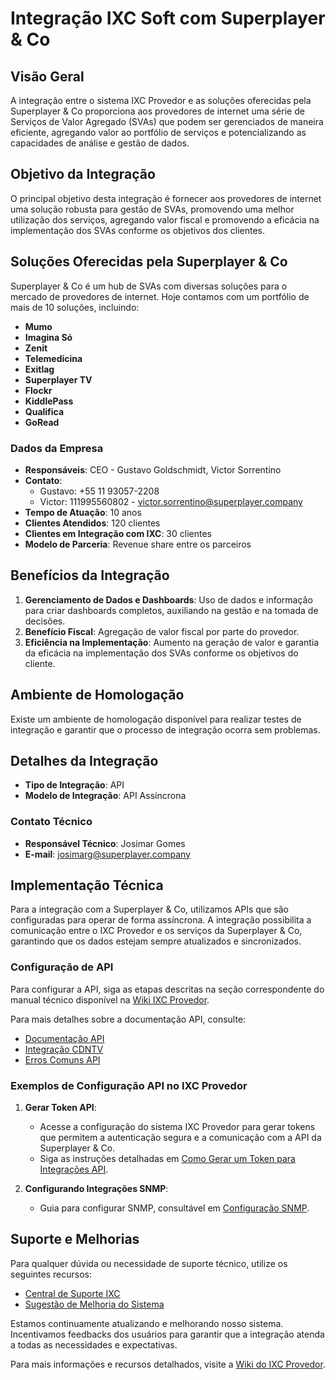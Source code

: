 # Integração IXC Soft com Superplayer & Co

## Visão Geral

A integração entre o sistema IXC Provedor e as soluções oferecidas pela Superplayer & Co proporciona aos provedores de internet uma série de Serviços de Valor Agregado (SVAs) que podem ser gerenciados de maneira eficiente, agregando valor ao portfólio de serviços e potencializando as capacidades de análise e gestão de dados.

## Objetivo da Integração

O principal objetivo desta integração é fornecer aos provedores de internet uma solução robusta para gestão de SVAs, promovendo uma melhor utilização dos serviços, agregando valor fiscal e promovendo a eficácia na implementação dos SVAs conforme os objetivos dos clientes.

## Soluções Oferecidas pela Superplayer & Co

Superplayer & Co é um hub de SVAs com diversas soluções para o mercado de provedores de internet. Hoje contamos com um portfólio de mais de 10 soluções, incluindo:

- **Mumo**
- **Imagina Só**
- **Zenit**
- **Telemedicina**
- **Exitlag**
- **Superplayer TV**
- **Flockr**
- **KiddlePass**
- **Qualifica**
- **GoRead**

### Dados da Empresa

- **Responsáveis**: CEO - Gustavo Goldschmidt, Victor Sorrentino
- **Contato**:
  - Gustavo: +55 11 93057-2208
  - Victor: 111995560802 - victor.sorrentino@superplayer.company
- **Tempo de Atuação**: 10 anos
- **Clientes Atendidos**: 120 clientes
- **Clientes em Integração com IXC**: 30 clientes
- **Modelo de Parceria**: Revenue share entre os parceiros

## Benefícios da Integração

1. **Gerenciamento de Dados e Dashboards**: Uso de dados e informação para criar dashboards completos, auxiliando na gestão e na tomada de decisões.
2. **Benefício Fiscal**: Agregação de valor fiscal por parte do provedor.
3. **Eficiência na Implementação**: Aumento na geração de valor e garantia da eficácia na implementação dos SVAs conforme os objetivos do cliente.

## Ambiente de Homologação

Existe um ambiente de homologação disponível para realizar testes de integração e garantir que o processo de integração ocorra sem problemas.

## Detalhes da Integração

- **Tipo de Integração**: API
- **Modelo de Integração**: API Assíncrona

### Contato Técnico

- **Responsável Técnico**: Josimar Gomes
- **E-mail**: josimarg@superplayer.company

## Implementação Técnica

Para a integração com a Superplayer & Co, utilizamos APIs que são configuradas para operar de forma assíncrona. A integração possibilita a comunicação entre o IXC Provedor e os serviços da Superplayer & Co, garantindo que os dados estejam sempre atualizados e sincronizados.

### Configuração de API

Para configurar a API, siga as etapas descritas na seção correspondente do manual técnico disponível na [Wiki IXC Provedor](https://wiki.ixcsoft.com.br/pt-br/home).

Para mais detalhes sobre a documentação API, consulte:
- [Documentação API](https://wiki.ixcsoft.com.br/pt-br/API/Documenta%C3%A7%C3%A3o_API)
- [Integração CDNTV](https://wiki.ixcsoft.com.br/pt-br/API/Integra%C3%A7%C3%A3o_CDNTV)
- [Erros Comuns API](https://wiki.ixcsoft.com.br/pt-br/API/erros_comuns_API)

### Exemplos de Configuração API no IXC Provedor

1. **Gerar Token API**:
   - Acesse a configuração do sistema IXC Provedor para gerar tokens que permitem a autenticação segura e a comunicação com a API da Superplayer & Co.
   - Siga as instruções detalhadas em [Como Gerar um Token para Integrações API](https://wiki.ixcsoft.com.br/pt-br/API/como_gerar_um_token_para_integra%C3%A7%C3%B5es_API).

2. **Configurando Integrações SNMP**:
    - Guia para configurar SNMP, consultável em [Configuração SNMP](https://wiki.ixcsoft.com.br/pt-br/Provedor/Integra%C3%A7%C3%B5es/Configura%C3%A7%C3%A3o_SNMP).

## Suporte e Melhorias

Para qualquer dúvida ou necessidade de suporte técnico, utilize os seguintes recursos:
- [Central de Suporte IXC](https://wiki.ixcsoft.com.br/pt-br/Como_chamar_suporte_ixcsoft)
- [Sugestão de Melhoria do Sistema](https://wiki.ixcsoft.com.br/pt-br/Sugest%C3%A3o_de_melhoria_Sistema_IXCSoft)

Estamos continuamente atualizando e melhorando nosso sistema. Incentivamos feedbacks dos usuários para garantir que a integração atenda a todas as necessidades e expectativas.

Para mais informações e recursos detalhados, visite a [Wiki do IXC Provedor](https://wiki.ixcsoft.com.br/pt-br/home).